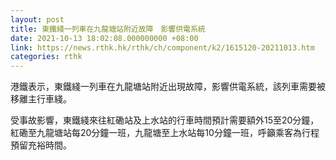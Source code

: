 ```yaml
---
layout: post
title: 東鐵綫一列車在九龍塘站附近故障　影響供電系統
date: 2021-10-13 18:02:08.000000000 +08:00
link: https://news.rthk.hk/rthk/ch/component/k2/1615120-20211013.htm
categories: rthk
---
```


港鐵表示，東鐵綫一列車在九龍塘站附近出現故障，影響供電系統，該列車需要被移離主行車綫。

受事故影響，東鐵綫來往紅磡站及上水站的行車時間預計需要額外15至20分鐘，紅磡至九龍塘站每20分鐘一班，九龍塘至上水站每10分鐘一班，呼籲乘客為行程預留充裕時間。
